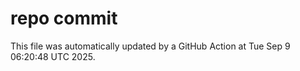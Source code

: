 # repo commit

This file was automatically updated by a GitHub Action at Tue Sep  9 06:20:48 UTC 2025.
